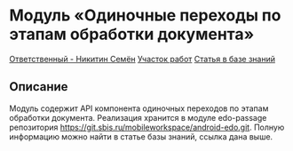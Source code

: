 # Модуль «Одиночные переходы по этапам обработки документа»

[Ответственный - Никитин Семён](https://dev.saby.ru/person/312e2356-e6c6-4cfa-8db0-a5b1daae1736)
[Участок работ](https://dev.saby.ru/area/b276f269-8ae3-4340-8804-68f6180b5e25)
[Статья в базе знаний](https://n.saby.ru/article/1918cfde-aff5-40bc-8ddd-4f91ac41e3cd)

## Описание
Модуль содержит API компонента одиночных переходов по этапам обработки документа.
Реализация хранится в модуле edo-passage репозитория https://git.sbis.ru/mobileworkspace/android-edo.git.
Полную информацию можно найти в статье базы знаний, ссылка дана выше.